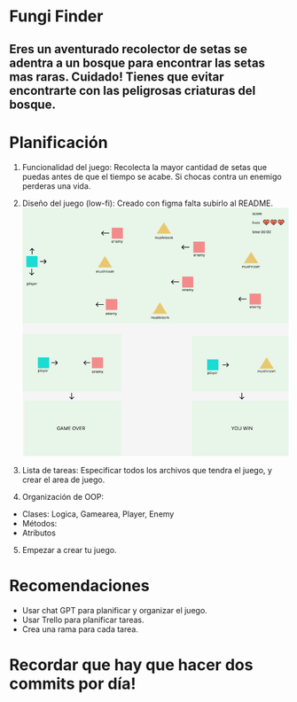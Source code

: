 # Fungi Finder 

## Eres un aventurado recolector de setas se adentra a un bosque para encontrar las setas mas raras. Cuidado! Tienes que evitar encontrarte con las peligrosas criaturas del bosque.

# Planificación 

1. Funcionalidad del juego: Recolecta la mayor cantidad de setas que puedas antes de que el tiempo se acabe. Si chocas contra un enemigo perderas una vida. 

2. Diseño del juego (low-fi): Creado con figma falta subirlo al README.
![low-fi desing](./img/lowfi.png)

3. Lista de tareas:
Especificar todos los archivos que tendra el juego, y crear el area de juego. 

4. Organización de OOP:
- Clases: Logica, Gamearea, Player, Enemy
- Métodos:
- Atributos
5. Empezar a crear tu juego.

# Recomendaciones 
- Usar chat GPT para planificar y organizar el juego. 
- Usar Trello para planificar tareas.
- Crea una rama para cada tarea. 

# Recordar que hay que hacer dos commits por día!